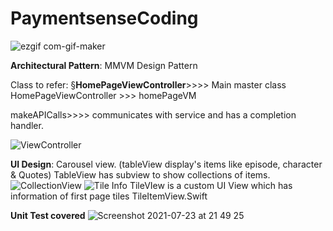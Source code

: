 # PaymentsenseCoding


![ezgif com-gif-maker](https://user-images.githubusercontent.com/19262501/126837632-4e6034d8-2206-4fe0-98c0-053e0cc77519.gif)

















**Architectural Pattern**: MMVM Design Pattern

Class to refer: 
§**HomePageViewController**>>>> Main master class
HomePageViewController >>> homePageVM


makeAPICalls>>>> communicates with service and has a completion handler.

![ViewController](https://user-images.githubusercontent.com/19262501/126833589-f8c584d4-df72-497b-b91b-e746f88761eb.png)





**UI Design**: 
Carousel view. (tableView display's items like episode, character & Quotes) 
TableView has subview to show collections of items.
![CollectionView](https://user-images.githubusercontent.com/19262501/126833783-609a330b-3c35-4286-ae32-d22b933c2529.png)
![Tile Info](https://user-images.githubusercontent.com/19262501/126833989-34f53a79-5b5f-489d-aa02-1e36befe6aed.png)
TileVIew is a custom UI View which has information of first page tiles TileItemView.Swift



**Unit Test covered**
![Screenshot 2021-07-23 at 21 49 25](https://user-images.githubusercontent.com/19262501/126840126-a832cf54-ec50-4fd6-a19c-a606cb05774c.png)


